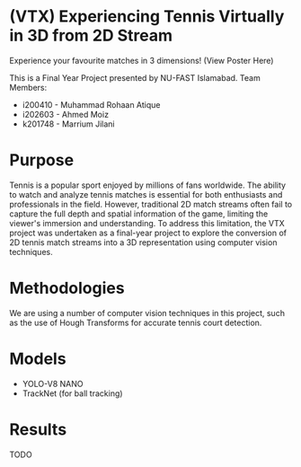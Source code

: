 # (VTX) Experiencing Tennis Virtually in 3D from 2D Stream

Experience your favourite matches in 3 dimensions! (View Poster Here)

This is a Final Year Project presented by NU-FAST Islamabad. 
Team Members:
  - i200410 - Muhammad Rohaan Atique
  - i202603 - Ahmed Moiz
  - k201748 - Marrium Jilani

# Purpose
Tennis is a popular sport enjoyed by millions of fans worldwide. The ability to watch and analyze tennis matches is essential for both enthusiasts and professionals in the field. However, traditional 2D match streams often fail to capture the full depth and spatial information of the game, limiting the viewer's immersion and understanding. To address this limitation, the VTX project was undertaken as a final-year project to explore the conversion of 2D tennis match streams into a 3D representation using computer vision techniques.
# Methodologies
We are using a number of computer vision techniques in this project, such as the use of Hough Transforms for accurate tennis court detection. 

# Models 
 - YOLO-V8 NANO
 - TrackNet (for ball tracking)
# Results
TODO
